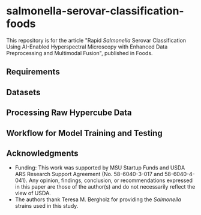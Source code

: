 # salmonella-serovar-classification-foods
This repository is for the article "Rapid *Salmonella* Serovar Classification Using AI-Enabled Hyperspectral Microscopy with Enhanced Data Preprocessing and Multimodal Fusion", published in Foods.

## Requirements 


## Datasets


## Processing Raw Hypercube Data


## Workflow for Model Training and Testing


## Acknowledgments

- Funding: This work was supported by MSU Startup Funds and USDA ARS Research Support Agreement (No. 58-6040-3-017 and 58-6040-4-041). Any opinion, findings, conclusion, or recommendations expressed in this paper are those of the author(s) and do not necessarily reflect the view of USDA.
- The authors thank Teresa M. Bergholz for providing the *Salmonella* strains used in this study.